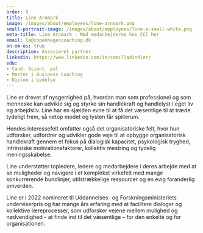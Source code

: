 ```yaml
---
order: 9
title: Line Arnmark
image: /images/about/employees/line-arnmark.png
small-portrait-image: /images/about/employees/line-a-small-white.png
meta-title: Line Arnmark - Mød medarbejderne hos CCC her
email: la@copenhagencoaching.dk
on-om-os: true
description: Associeret partner
linkedin: https://www.linkedin.com/in/camilladindler/
edu:
- Cand. Scient. pol
- Master i Business Coaching
- Diplom i Ledelse
---
```

Line er drevet af nysgerrighed på, hvordan man som professionel og som menneske kan udvikle sig og styrke sin handlekraft og handlelyst i eget liv og arbejdsliv. Line har en sjælden evne til at få det væsentlige til at træde tydeligt frem, så netop modet og lysten får spillerum.

Hendes interessefelt omfatter også det organisatoriske felt, hvor hun udforsker, udfordrer og udvikler gode veje til at opbygge organisatorisk handlekraft gennem et fokus på dialogisk kapacitet, psykologisk tryghed, intrinsiske motivationsfaktorer, kollektiv mestring og tydelig meningsskabelse.

Line understøtter topledere, ledere og medarbejdere i deres arbejde med at se muligheder og navigere i et komplekst virkefelt med mange konkurrerende bundlinjer, utilstrækkelige ressourcer og en evig foranderlig omverden.

Line er i 2022 nomineret til Uddannelses- og Forskningsministeriets underviserpris og har mange års erfaring med at facilitere dialoger og kollektive læreprocesser, som udforsker vejene mellem mulighed og nødvendighed - at finde ind til det væsentlige – for den enkelte og for organisationen.
